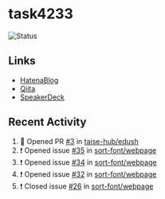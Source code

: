 # task4233
![Status](https://github-readme-stats.vercel.app/api?username=task4233&count_private=true&show_icons=true&theme=chartreuse-dark)

## Links
 - [HatenaBlog](https://task4233.hatenablog.com/)
 - [Qiita](https://qiita.com/task4233)
 - [SpeakerDeck](https://speakerdeck.com/task4233)

## Recent Activity
<!--START_SECTION:activity-->
1. 💪 Opened PR [#3](https://github.com/taise-hub/edush/pull/3) in [taise-hub/edush](https://github.com/taise-hub/edush)
2. ❗️ Opened issue [#35](https://github.com/sort-font/webpage/issues/35) in [sort-font/webpage](https://github.com/sort-font/webpage)
3. ❗️ Opened issue [#34](https://github.com/sort-font/webpage/issues/34) in [sort-font/webpage](https://github.com/sort-font/webpage)
4. ❗️ Opened issue [#32](https://github.com/sort-font/webpage/issues/32) in [sort-font/webpage](https://github.com/sort-font/webpage)
5. ❗️ Closed issue [#26](https://github.com/sort-font/webpage/issues/26) in [sort-font/webpage](https://github.com/sort-font/webpage)
<!--END_SECTION:activity-->
